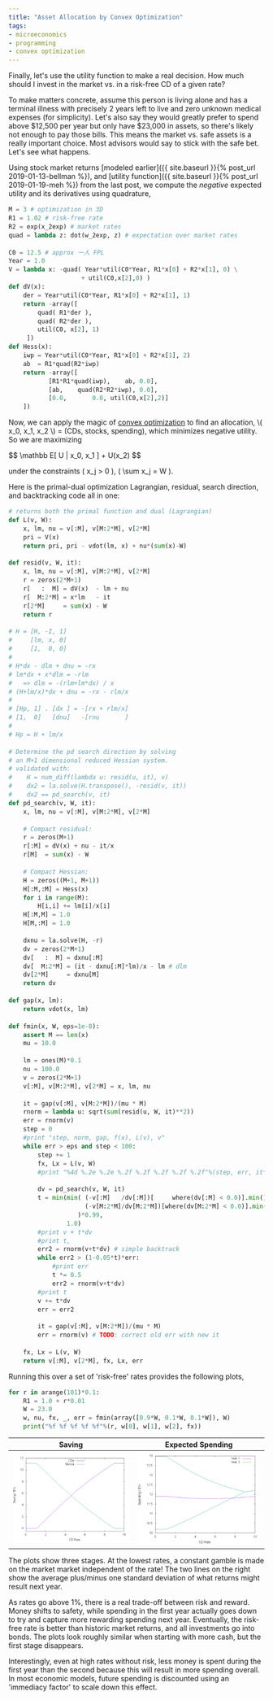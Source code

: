 ```yaml
---
title: "Asset Allocation by Convex Optimization"
tags:
- microeconomics
- programming
- convex optimization
---
```


Finally, let's use the utility function to make a real decision.
How much should I invest in the market vs. in a risk-free CD
of a given rate?

To make matters concrete, assume this person is living
alone and has a terminal illness with precisely 2 years
left to live and zero unknown medical expenses (for simplicity).
Let's also say they would greatly prefer to
spend above $12,500 per year but only have
$23,000 in assets, so there's likely not enough to pay those bills.
This means the market vs. safe assets is a really important
choice.  Most advisors would say to stick with the safe bet.
Let's see what happens.


Using stock market returns
[modeled earlier]({{ site.baseurl }}{% post_url 2019-01-13-bellman %}),
and [utility function]({{ site.baseurl }}{% post_url 2019-01-19-meh %})
from the last post, we compute the *negative* expected utility
and its derivatives using quadrature,

```python
M = 3 # optimization in 3D
R1 = 1.02 # risk-free rate
R2 = exp(x_2exp) # market rates
quad = lambda z: dot(w_2exp, z) # expectation over market rates

C0 = 12.5 # approx 一人 FPL
Year = 1.0
V = lambda x: -quad( Year*util(C0*Year, R1*x[0] + R2*x[1], 0) \
                    + util(C0,x[2],0) )
def dV(x):
    der = Year*util(C0*Year, R1*x[0] + R2*x[1], 1)
    return -array([
        quad( R1*der ),
        quad( R2*der ),
        util(C0, x[2], 1)
     ])
def Hess(x):
    iwp = Year*util(C0*Year, R1*x[0] + R2*x[1], 2)
    ab  = R1*quad(R2*iwp)
    return -array([
           [R1*R1*quad(iwp),    ab, 0.0],
           [ab,    quad(R2*R2*iwp), 0.0],
           [0.0,       0.0, util(C0,x[2],2)]
    ])
```

Now, we can apply the magic of [convex optimization](https://web.stanford.edu/~boyd/cvxbook/) to find an allocation, \\\( x_0, x_1, x_2 \\\) = (CDs, stocks, spending), which minimizes negative utility.  So we are maximizing

<p>
$$ \mathbb E[ U | x_0, x_1 ] + U(x_2) $$

under the constraints \( x_j > 0 \), \( \sum x_j = W \).
</p>

Here is the primal-dual optimization Lagrangian, residual,
search direction, and backtracking code all in one:

```python
# returns both the primal function and dual (Lagrangian)
def L(v, W):
    x, lm, nu = v[:M], v[M:2*M], v[2*M]
    pri = V(x)
    return pri, pri - vdot(lm, x) + nu*(sum(x)-W)

def resid(v, W, it):
    x, lm, nu = v[:M], v[M:2*M], v[2*M]
    r = zeros(2*M+1)
    r[   :  M] = dV(x)  - lm + nu
    r[  M:2*M] = x*lm   - it
    r[2*M]     = sum(x) - W
    return r

# H = [H, -I, 1]
#     [lm, x, 0]
#     [1,  0, 0]
#
# H*dx - dlm + dnu = -rx
# lm*dx + x*dlm = -rlm
#   => dlm = -(rlm+lm*dx) / x
# (H+lm/x)*dx + dnu = -rx - rlm/x
# 
# [Hp, 1] . [dx ] = -[rx + rlm/x]
# [1,  0]   [dnu]   -[rnu       ]
#
# Hp = H + lm/x

# Determine the pd search direction by solving
# an M+1 dimensional reduced Hessian system.
# validated with:
#    H = num_diff(lambda u: resid(u, it), v)
#    dx2 = la.solve(H.transpose(), -resid(v, it))
#    dx2 == pd_search(v, it)
def pd_search(v, W, it):
    x, lm, nu = v[:M], v[M:2*M], v[2*M]

    # Compact residual:
    r = zeros(M+1)
    r[:M] = dV(x) + nu - it/x
    r[M]  = sum(x) - W

    # Compact Hessian:
    H = zeros((M+1, M+1))
    H[:M,:M] = Hess(x)
    for i in range(M):
        H[i,i] += lm[i]/x[i]
    H[:M,M] = 1.0
    H[M,:M] = 1.0

    dxnu = la.solve(H, -r)
    dv = zeros(2*M+1)
    dv[   :  M] = dxnu[:M]
    dv[  M:2*M] = (it - dxnu[:M]*lm)/x - lm # dlm
    dv[2*M]     = dxnu[M]
    return dv

def gap(x, lm):
    return vdot(x, lm)

def fmin(x, W, eps=1e-8):
    assert M == len(x)
    mu = 10.0

    lm = ones(M)*0.1
    nu = 100.0
    v = zeros(2*M+1)
    v[:M], v[M:2*M], v[2*M] = x, lm, nu

    it = gap(v[:M], v[M:2*M])/(mu * M)
    rnorm = lambda u: sqrt(sum(resid(u, W, it)**2))
    err = rnorm(v)
    step = 0
    #print "step, norm, gap, f(x), L(v), v"
    while err > eps and step < 100:
        step += 1
        fx, Lx = L(v, W)
        #print "%4d %.2e %.2e %.2f %.2f %.2f %.2f %.2f"%(step, err, it*mu*M, fx, Lx, v[0], v[1], v[2])

        dv = pd_search(v, W, it)
        t = min(min( (-v[:M]   /dv[:M])[     where(dv[:M] < 0.0)].min(),
                     (-v[M:2*M]/dv[M:2*M])[where(dv[M:2*M] < 0.0)].min()
                   )*0.99,
                1.0)
        #print v + t*dv
        #print t,
        err2 = rnorm(v+t*dv) # simple backtrack
        while err2 > (1-0.05*t)*err:
            #print err
            t *= 0.5
            err2 = rnorm(v+t*dv)
        #print t
        v += t*dv
        err = err2

        it = gap(v[:M], v[M:2*M])/(mu * M)
        err = rnorm(v) # TODO: correct old err with new it

    fx, Lx = L(v, W)
    return v[:M], v[2*M], fx, Lx, err
```

Running this over a set of 'risk-free' rates provides the following plots,
```python
for r in arange(101)*0.1:
    R1 = 1.0 + r*0.01
    W = 23.0
    w, nu, fx, _, err = fmin(array([0.9*W, 0.1*W, 0.1*W]), W)
    print("%f %f %f %f %f"%(r, w[0], w[1], w[2], fx))
```

Saving                               | Expected Spending
:-----------------------------------:|:---------------------------------------:
![saving](/assets/images/saving.png) | ![spending](/assets/images/spending.png)

The plots show three stages.  At the lowest rates, a constant
gamble is made on the market market independent of the rate!
The two lines on the right show the average plus/minus one standard
deviation of what returns might result next year.

As rates go above 1%, there is a real trade-off between risk and reward.
Money shifts to safety, while spending in the first year
actually goes down to
try and capture more rewarding spending next year.
Eventually, the risk-free rate is better than historic
market returns, and all investments go into bonds.
The plots look roughly similar when starting with more cash,
but the first stage disappears.

Interestingly, even at high rates without risk, less
money is spent during the first year than the second
because this will result in more spending overall.
In most economic models, future spending is discounted
using an 'immediacy factor' to scale down this effect.

